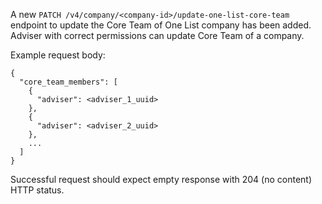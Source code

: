 A new `PATCH /v4/company/<company-id>/update-one-list-core-team` endpoint to update the Core Team of One List company 
has been added. Adviser with correct permissions can update Core Team of a company.

Example request body:

```
{
  "core_team_members": [
    {
      "adviser": <adviser_1_uuid>
    },
    {
      "adviser": <adviser_2_uuid>
    }, 
    ...
  ]
}
```

Successful request should expect empty response with 204 (no content) HTTP status.
